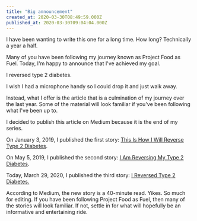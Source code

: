 ```yaml
---
title: "Big announcement"
created_at: 2020-03-30T08:49:59.000Z
published_at: 2020-03-30T09:04:04.000Z
---
```

I have been wanting to write this one for a long time. How long? Technically a year a half. 

Many of you have been following my journey known as Project Food as Fuel. Today, I'm happy to announce that I've achieved my goal.

I reversed type 2 diabetes.

I wish I had a microphone handy so I could drop it and just walk away.

Instead, what I offer is the article that is a culmination of my journey over the last year. Some of the material will look familiar if you've been following what I've been up to.

I decided to publish this article on Medium because it is the end of my series. 

On January 3, 2019, I published the first story: [This Is How I Will Reverse Type 2 Diabetes](https://medium.com/the-ascent/this-is-how-i-will-reverse-type-2-diabetes-3f97ed6ff1e5). 

On May 5, 2019, I published the second story: [I Am Reversing My Type 2 Diabetes](https://medium.com/the-ascent/i-am-reversing-my-type-2-diabetes-b5b2da1f9589).

Today, March 29, 2020, I published the third story: [I Reversed Type 2 Diabetes.](https://medium.com/@brandonwilson_84606/i-reversed-type-2-diabetes-f284cf6b57c1)

According to Medium, the new story is a 40-minute read. Yikes. So much for editing. If you have been following Project Food as Fuel, then many of the stories will look familiar. If not, settle in for what will hopefully be an informative and entertaining ride.
